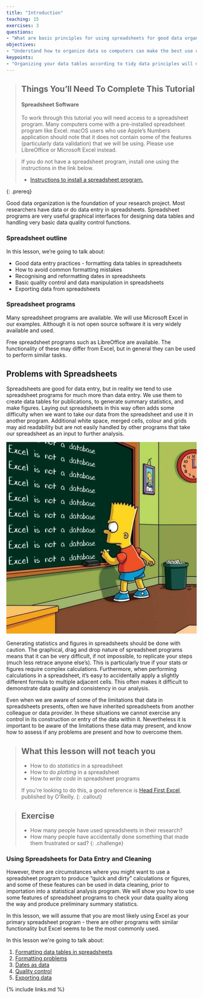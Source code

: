 ```yaml
---
title: "Introduction"
teaching: 15
exercises: 3
questions:
- "What are basic principles for using spreadsheets for good data organization?"
objectives:
- "Understand how to organize data so computers can make the best use of the data"
keypoints:
- "Organizing your data tables according to tidy data principles will make them easier for you and others to use for analysis."
---
```


> ## Things You’ll Need To Complete This Tutorial
> #### Spreadsheet Software
> To work through this tutorial you will need access to a spreadsheet program.
> Many computers come with a pre-installed spreadsheet program like Excel. macOS users who use Apple’s Numbers application should note that it does not contain some of the features (particularly data validation) that we will be using. Please use LibreOffice or Microsoft Excel instead.

> If you do not have a spreadsheet program, install one using the instructions
> in the link below.
> * [Instructions to install a spreadsheet program.](../setup.html)
>
{: .prereq}

Good data organization is the foundation of your research
project. Most researchers have data or do data entry in
spreadsheets. Spreadsheet programs are very useful graphical
interfaces for designing data tables and handling very basic data
quality control functions.

### Spreadsheet outline

In this lesson, we’re going to talk about:

- Good data entry practices - formatting data tables in spreadsheets
- How to avoid common formatting mistakes
- Recognising and reformatting dates in spreadsheets
- Basic quality control and data manipulation in spreadsheets
- Exporting data from spreadsheets

### Spreadsheet programs

Many spreadsheet programs are available. We will use Microsoft Excel in our examples.
Although it is not open source software it is very widely available and used.

Free spreadsheet programs such as LibreOffice are available.
The functionality of these may differ from Excel, but in general they can be used to perform similar tasks.

## Problems with Spreadsheets

Spreadsheets are good for data entry,
but in reality we tend to use spreadsheet programs for much more than data entry.
We use them to create data tables for publications,
to generate summary statistics,
and make figures.
Laying out spreadsheets in this way often adds some difficulty when we want
to take our data from the spreadsheet and use it in another program.
Additional white space, merged cells, colour and grids
may aid readability but are not easily handled by other programs
that take our spreadsheet as an input to further analysis.

![excel booboo](../fig/excel-not-database.jpg)

Generating statistics and figures in spreadsheets should be done with caution.
The graphical, drag and drop nature of spreadsheet programs means that it can be very difficult, if not impossible, to replicate your steps (much less retrace anyone else’s).
This is particularly true if your stats or figures require complex calculations.
Furthermore, when performing calculations in a spreadsheet, it’s easy to accidentally apply a slightly different formula to multiple adjacent cells.
This often makes it difficult to demonstrate data quality and consistency in our analysis.

Even when we are aware of some of the limitations that data in spreadsheets presents,
often we have inherited spreadsheets from another colleague or data provider.
In these situations we cannot exercise any control in its construction
or entry of the data within it.
Nevertheless it is important to be aware of the limitations these data may present, and know how to assess if any problems are present and how to overcome them.

> ## What this lesson will not teach you
>
> - How to do *statistics* in a spreadsheet
> - How to do *plotting* in a spreadsheet
> - How to *write code* in spreadsheet programs
>
> If you're looking to do this, a good reference is
> [Head First Excel](https://www.amazon.com/Head-First-Excel-learners-spreadsheets/dp/0596807694/ref=sr_1_1?ie=UTF8&qid=1491594584&sr=8-1&keywords=head+first+excel), published by O'Reilly.
{: .callout}

> ## Exercise
> - How many people have used spreadsheets in their research?
> - How many people have accidentally done something that made them
> frustrated or sad?
{: .challenge}


### Using Spreadsheets for Data Entry and Cleaning

However, there are circumstances where you might want to use a spreadsheet
program to produce “quick and dirty” calculations or figures, and some of
these features can be used in data cleaning, prior to importation into a
statistical analysis program. We will show you how to use some features of
spreadsheet programs to check your data quality along the way and produce
preliminary summary statistics.

In this lesson, we will assume that you are most likely using Excel as
your primary spreadsheet program - there are other programs with similar functionality but Excel seems
to be the most commonly used.

In this lesson we're going to talk about:

1. [Formatting data tables in spreadsheets](../01-format-data/)
2. [Formatting problems](../02-common-mistakes/)
3. [Dates as data](../03-dates-as-data/)
4. [Quality control](../04-quality-assurance/)
5. [Exporting data](../05-exporting-data/)

{% include links.md %}
